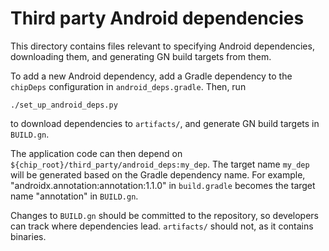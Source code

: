 # Third party Android dependencies

This directory contains files relevant to specifying Android dependencies,
downloading them, and generating GN build targets from them.

To add a new Android dependency, add a Gradle dependency to the `chipDeps`
configuration in `android_deps.gradle`. Then, run

```shell
./set_up_android_deps.py
```

to download dependencies to `artifacts/`, and generate GN build targets in
`BUILD.gn`.

The application code can then depend on
`${chip_root}/third_party/android_deps:my_dep`. The target name `my_dep` will be
generated based on the Gradle dependency name. For example,
"androidx.annotation:annotation:1.1.0" in `build.gradle` becomes the target name
"annotation" in `BUILD.gn`.

Changes to `BUILD.gn` should be committed to the repository, so developers can
track where dependencies lead. `artifacts/` should not, as it contains binaries.
